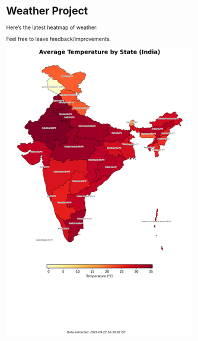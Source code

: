 # Weather Project

Here’s the latest heatmap of weather:

Feel free to leave feedback/improvements.

![India Heatmap](docs/assets/india_heatmap.png?v=D12C52)
